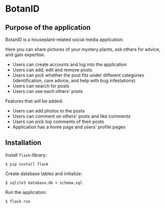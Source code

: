 # BotanID

## Purpose of the application

BotanID is a houseplant-related social media application.

Here you can share pictures of your mystery plants, ask others for advice, and gain expertise.

* Users can create accounts and log into the application
* Users can add, edit and remove posts
* Users can pick whether the post fits under different categories (identification, care advice, and help with bug infestations)
* Users can search for posts
* Users can see each others' posts

Features that will be added:
* Users can add photos to the posts
* Users can comment on others' posts and like comments
* Users can pick top comments of their posts
* Application has a home page and users' profile pages

## Installation

Install `flask`-library:

```
$ pip install flask
```

Create database tables and initialize:

```
$ sqlite3 database.db < schema.sql
```

Run the application:

```
$ flask run
```

